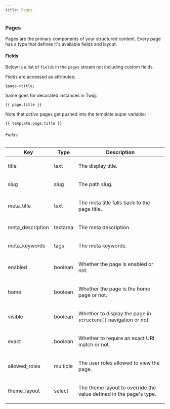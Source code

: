 ```yaml
---
title: Pages
---
```


### Pages

Pages are the primary components of your structured content. Every page has a type that defines it's available fields and layout.


#### Fields

Below is a list of `fields` in the `pages` stream not including custom fields.

Fields are accessed as attributes:

    $page->title;

Same goes for decorated instances in Twig:

    {{ page.title }}

Note that _active_ pages get pushed into the template super variable:

    {{ template.page.title }}

###### Fields

<table class="table table-bordered table-striped">

<thead>

<tr>

<th>Key</th>

<th>Type</th>

<th>Description</th>

</tr>

</thead>

<tbody>

<tr>

<td>

title

</td>

<td>

text

</td>

<td>

The display title.

</td>

</tr>

<tr>

<td>

slug

</td>

<td>

slug

</td>

<td>

The path slug.

</td>

</tr>

<tr>

<td>

meta_title

</td>

<td>

text

</td>

<td>

The meta title falls back to the page title.

</td>

</tr>

<tr>

<td>

meta_description

</td>

<td>

textarea

</td>

<td>

The meta description.

</td>

</tr>

<tr>

<td>

meta_keywords

</td>

<td>

tags

</td>

<td>

The meta keywords.

</td>

</tr>

<tr>

<td>

enabled

</td>

<td>

boolean

</td>

<td>

Whether the page is enabled or not.

</td>

</tr>

<tr>

<td>

home

</td>

<td>

boolean

</td>

<td>

Whether the page is the home page or not.

</td>

</tr>

<tr>

<td>

visible

</td>

<td>

boolean

</td>

<td>

Whether to display the page in `structure()` navigation or not.

</td>

</tr>

<tr>

<td>

exact

</td>

<td>

boolean

</td>

<td>

Whether to require an exact URI match or not.

</td>

</tr>

<tr>

<td>

allowed_roles

</td>

<td>

multiple

</td>

<td>

The user roles allowed to view the page.

</td>

</tr>

<tr>

<td>

theme_layout

</td>

<td>

select

</td>

<td>

The theme layout to override the value defined in the page's type.

</td>

</tr>

</tbody>

</table>

